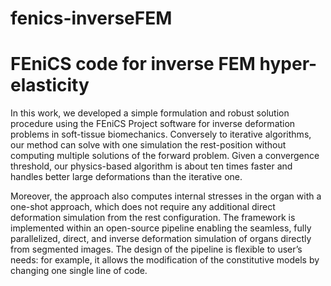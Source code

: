 # fenics-inverseFEM
<h1>FEniCS code for inverse FEM hyper-elasticity</h1>
 
In this work, we developed a simple formulation and robust solution procedure using the FEniCS Project software for inverse deformation problems in soft-tissue biomechanics. Conversely to iterative algorithms, our method can solve with one simulation the rest-position without computing multiple solutions of the forward problem. Given a convergence threshold, our physics-based algorithm is about ten times faster and handles better large deformations than the iterative one.

Moreover, the approach also computes internal stresses in the organ with a one-shot approach, which does not require any additional direct deformation simulation from the rest configuration. The framework is implemented within an open-source pipeline enabling the seamless, fully parallelized, direct, and inverse deformation simulation of organs directly from segmented images. The design of the pipeline is flexible to user’s needs: for example, it allows the modification of the constitutive models by changing one single line of code.

